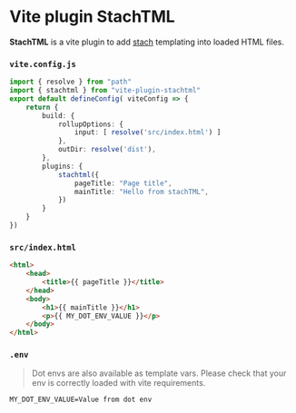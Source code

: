 
# Vite plugin StachTML

**StachTML** is a vite plugin to add [stach](https://github.com/zouloux/stach) templating into loaded HTML files.


### `vite.config.js`
```typescript
import { resolve } from "path"
import { stachtml } from "vite-plugin-stachtml"
export default defineConfig( viteConfig => {
	return {
		build: {
			rollupOptions: {
				input: [ resolve('src/index.html') ]
			},
			outDir: resolve('dist'),
		},
		plugins: {
			stachtml({
				pageTitle: "Page title",
				mainTitle: "Hello from stachTML",
			})
		}
	}
})
```


### `src/index.html`
```html
<html>
	<head>
		<title>{{ pageTitle }}</title>
	</head>
	<body>
		<h1>{{ mainTitle }}</h1>
        <p>{{ MY_DOT_ENV_VALUE }}</p>
	</body>
</html>
```

### `.env`

> Dot envs are also available as template vars. Please check that your env is correctly loaded with vite requirements.

```dotenv
MY_DOT_ENV_VALUE=Value from dot env
```
